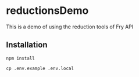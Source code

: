 # reductionsDemo

This is a demo of using the reduction tools of Fry API

## Installation

```
npm install
```

```
cp .env.example .env.local
```
